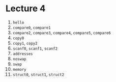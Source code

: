 # Lecture 4

1. `hello`
1. `compare0`, `compare1`
1. `compare2`, `compare3`, `compare4`, `compare5`, `compare6`
1. `copy0`
1. `copy1`, `copy2`
1. `scanf0`, `scanf1`, `scanf2`
1. `addresses`
1. `noswap`
1. `swap`
1. `memory`
1. `struct0`, `struct1`, `struct2`

